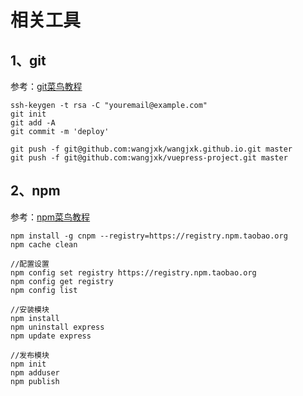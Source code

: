 # 相关工具

## 1、git

参考：[git菜鸟教程](https://www.runoob.com/git/git-tutorial.html)

```
ssh-keygen -t rsa -C "youremail@example.com"
git init
git add -A
git commit -m 'deploy'

git push -f git@github.com:wangjxk/wangjxk.github.io.git master
git push -f git@github.com:wangjxk/vuepress-project.git master
```

## 2、npm

参考：[npm菜鸟教程](https://www.runoob.com/nodejs/nodejs-npm.html)

```
npm install -g cnpm --registry=https://registry.npm.taobao.org
npm cache clean

//配置设置
npm config set registry https://registry.npm.taobao.org
npm config get registry
npm config list

//安装模块
npm install
npm uninstall express
npm update express

//发布模块
npm init
npm adduser
npm publish
```

